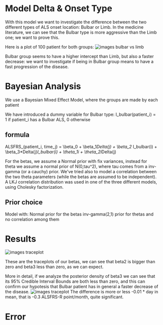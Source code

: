 # Model Delta & Onset Type

With this model we want to investigate the difference between the two different types of ALS onset location: Bulbar or Limb.
In the medicine literature, we can see that the Bulbar type is more aggressive than the Limb one; we want to prove this.

Here is a plot of 100 patient for both groups:
![images bulbar vs limb](https://github.com/massimiliano96/ALS_Bayesian_Analysis/blob/master/model2/images/bulbar_vs_limb.png)

Bulbar group seems to have a higher intercept than Limb, but also a faster decrease: we want to investigate if being in Bulbar
group means to have a fast progression of the disease.

# Bayesian Analysis

We use a Bayesian Mixed Effect Model, where the groups are made by each patient

We have introduced a dummy variable for Bulbar type: I_bulbar(patient_i) = 1 if patient_i has a Bulbar ALS, 0 otherwise

## formula

ALSFRS_(patient_i, time_j) = \beta_0 + \beta_1*Delta(j) + \beta_2* I_bulbar(i) + \beta_3*Delta(j)*I_bulbar(i) + \theta_1i + \theta_2i*Delta(j)

For the betas, we assume a Normal prior with fix variances, instead for theta we assume a normal prior of N(0,tau^2), where 
tau comes from a inv-gamma (or a cauchy) prior. We've tried also to model a correlation between the two theta parameters (while the betas are assumed to be independent). A LKJ correlation distribution was used in one of the three different models, using Cholesky
factorization.

## Prior choice 

Model with:
Normal prior for the betas
inv-gamma(2,1) prior for thetas and no correlation among them

# Results 


![images traceplot](https://github.com/massimiliano96/ALS_Bayesian_Analysis/blob/master/model2/images/traceplot_betas.png)

These are the traceplots of our betas, we can see that beta2 is bigger than zero and beta3 less than zero, as we can expect.

More in detail, if we analyze the posterior density of beta3 we can see that its 95% Credible Interval Bounds are both less than zero,
and this can confirm our hypotesis that Bulbar patient has in general a faster decrease of the disease.
![images traceplot](https://github.com/massimiliano96/ALS_Bayesian_Analysis/blob/master/model2/images/beta3.png)
The difference is more or less -0.01 * day in mean, that is -0.3 ALSFRS-R point/month, quite significant.

# Error
